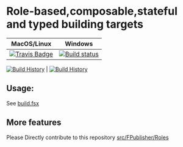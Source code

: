 # Role-based,composable,stateful and typed building targets

MacOS/Linux | Windows
--- | ---
[![Travis Badge](https://travis-ci.org/Zaid-Ajaj/DustyTables.svg?branch=master)](https://travis-ci.org/Zaid-Ajaj/DustyTables) | [![Build status](https://ci.appveyor.com/api/projects/status/0qnls95ohaytucsi?svg=true)](https://ci.appveyor.com/project/ts2fable-imports/fpublisher)

[![Build History](https://buildstats.info/travisci/chart/Zaid-Ajaj/DustyTables)](https://travis-ci.org/Zaid-Ajaj/DustyTables/builds) | [![Build History](https://buildstats.info/appveyor/chart/Zaid-Ajaj/DustyTables)](https://ci.appveyor.com/project/Zaid-Ajaj/DustyTables)

## Usage:
See [build.fsx](https://github.com/humhei/FPublisher/blob/master/build.fsx)

## More features
Please Directly contribute to this repository [src/FPublisher/Roles](https://github.com/humhei/FPublisher/tree/master/src/FPublisher/Roles)

